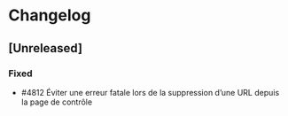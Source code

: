 # Changelog

## [Unreleased]

### Fixed

- #4812 Éviter une erreur fatale lors de la suppression d’une URL depuis la page de contrôle
